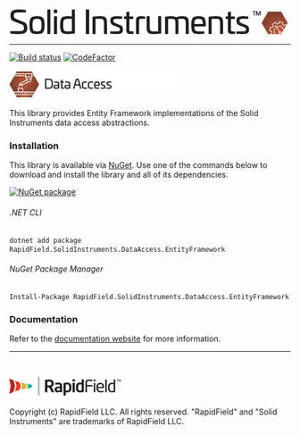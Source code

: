 <!--
Copyright (c) RapidField LLC. Licensed under the MIT License. See LICENSE.txt in the project root for license information.
-->

![Solid Instruments logo](../../SolidInstruments.Logo.Color.Transparent.500w.png)
- - -

[![Build status](https://img.shields.io/appveyor/ci/adamjstone/solid-instruments.svg?style=popout)](https://ci.appveyor.com/project/adamjstone/solid-instruments/branch/master)
[![CodeFactor](https://img.shields.io/codefactor/grade/github/rapidfield/solid-instruments/master.svg?style=popout)](https://www.codefactor.io/repository/github/rapidfield/solid-instruments)

![Data Access icon](../RapidField.SolidInstruments.DataAccess/Label.DataAccess.300w.png)

This library provides Entity Framework implementations of the Solid Instruments data access abstractions.

### Installation

This library is available via [NuGet](https://docs.microsoft.com/en-us/nuget/quickstart/install-and-use-a-package-in-visual-studio). Use one of the commands below to download and install the library and all of its dependencies.

[![NuGet package](https://img.shields.io/nuget/vpre/Rapidfield.SolidInstruments.DataAccess.EntityFramework.svg?color=blue)](https://www.nuget.org/packages/RapidField.SolidInstruments.DataAccess.EntityFramework)

###### .NET CLI

```shell
dotnet add package RapidField.SolidInstruments.DataAccess.EntityFramework
```

###### NuGet Package Manager

```shell
Install-Package RapidField.SolidInstruments.DataAccess.EntityFramework
```
### Documentation

Refer to the [documentation website](https://www.solidinstruments.com/api/RapidField.SolidInstruments.DataAccess.EntityFramework.html) for more information.

- - -
<br />

![RapidField logo](../../RapidField.Logo.Color.Black.Transparent.200w.png)
<br /><br />
Copyright (c) RapidField LLC. All rights reserved. "RapidField" and "Solid Instruments" are trademarks of RapidField LLC.
